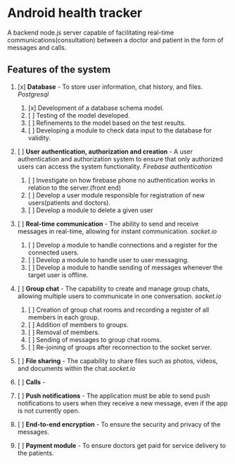 # Android health tracker 
A backend node.js server capable of facilitating real-time communications(consultation) between a doctor and patient in the form of messages and calls.

## Features of the system
1. [x] **Database** - To store user information, chat history, and files. *Postgresql*
    1. [x] Development of a database schema model.
    2. [ ] Testing of the model developed.
    3. [ ] Refinements to the model based on the test results.
    4. [ ] Developing a module to check data input to the database for validity.
   
2. [ ] **User authentication, authorization and creation** - A user authentication and authorization system to ensure that only authorized users can access the system functionality. *Firebase authentication*
    1. [ ] Investigate on how firebase phone no authentication works in relation to the server.(front end)
    2. [ ] Develop a user module responsible for registration of new users(patients and doctors).   
    3. [ ] Develop a module to delete a given user 
3. [ ] **Real-time communication** - The ability to send and receive messages in real-time, allowing for instant communication. *socket.io*
    1. [ ] Develop a module to handle connections and a register for the connected users.
    2. [ ] Develop a module to handle user to user messaging.
    3. [ ] Develop a module to handle sending of messages whenever the target user is offline.
4. [ ] **Group chat** - The capability to create and manage group chats, allowing multiple users to communicate in one conversation. *socket.io*
    1. [ ] Creation of group chat rooms and recording a register of all members in each group.
    2. [ ] Addition of members to groups.
    3. [ ] Removal of members.
    4. [ ] Sending of messages to group chat rooms. 
    5. [ ] Re-joining of groups after reconnection to the socket server.
5. [ ] **File sharing** - The capability to share files such as photos, videos, and documents within the chat.*socket.io*
6. [ ] **Calls** -
7. [ ] **Push notifications** - The application must be able to send push notifications to users when they receive a new message, even if the app is not currently open.
8. [ ]  **End-to-end encryption** - To ensure the security and privacy of the messages.
9.  [ ]  **Payment module** - To ensure doctors get paid for service delivery to the patients.
